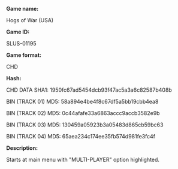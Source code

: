 **Game name:**

Hogs of War (USA)

**Game ID:**

SLUS-01195

**Game format:**

CHD

**Hash:**

CHD DATA SHA1: 1950fc67ad5454dcb93f47ac5a3a6c82587b408b

BIN (TRACK 01) MD5: 58a894e4be4f8c67df5a5bb19cbb4ea8

BIN (TRACK 02) MD5: 0c44afafe33a6863accc9accb3582e9b

BIN (TRACK 03) MD5: 130459a05923b3a05483d865cb59bc63

BIN (TRACK 04) MD5: 65aea234c174ee35fb574d981fe3fc4f

**Description:**

Starts at main menu with "MULTI-PLAYER" option highlighted.